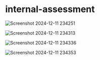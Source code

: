 # internal-assessment

![Screenshot 2024-12-11 234251](https://github.com/user-attachments/assets/9592c505-e3f7-4a4b-bb04-2d94c78a07df)


![Screenshot 2024-12-11 234313](https://github.com/user-attachments/assets/39e89d8c-4df7-404f-9184-1568ccb5589a)


![Screenshot 2024-12-11 234336](https://github.com/user-attachments/assets/a17cd389-2ceb-4e0f-9bbb-43aa0b914049)


![Screenshot 2024-12-11 234353](https://github.com/user-attachments/assets/11809eb4-92ca-4f96-bb5b-d36b354a2997)
